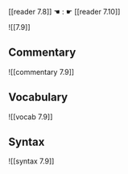 [[reader 7.8]] ☚ : ☛ [[reader 7.10]]

![[7.9]]

## Commentary

![[commentary 7.9]]

## Vocabulary

![[vocab 7.9]]

## Syntax

![[syntax 7.9]]

